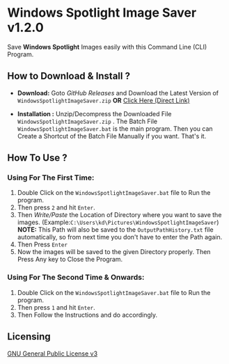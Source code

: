 # Windows Spotlight Image Saver v1.2.0
Save **Windows Spotlight** Images easily with this Command Line (CLI) Program.
## How to Download & Install ?

- **Download:**
  Goto *GitHub Releases* and Download the Latest Version of `WindowsSpotlightImageSaver.zip` **OR** [Click Here (Direct Link)](https://github.com/itskdhere/Windows-Spotlight-Image-Saver/releases/download/Release/WindowsSpotlightImageSaver.zip)
  
- **Installation :** 
  Unzip/Decompress the Downloaded File `WindowsSpotlightImageSaver.zip` . The Batch File `WindowsSpotlightImageSaver.bat` is the main program. Then you can Create a Shortcut of the Batch File Manually if you want. That's it.
  
  
## How To Use ?
### **Using For The First Time:**
1. Double Click on the `WindowsSpotlightImageSaver.bat` file to Run the program.
2. Then press `2` and hit `Enter`. 
3. Then *Write/Paste* the Location of Directory where you want to save the images. (Example:`C:\Users\kd\Pictures\WindowsSpotlightImageSaver`)  
  **NOTE:** This Path will also be saved to the `OutputPathHistory.txt` file automatically, so from next time you don't have to enter the Path again.
4. Then Press `Enter`
5. Now the images will be saved to the given Directory properly. Then Press Any key to Close the Program.

### **Using For The Second Time & Onwards:**
1. Double Click on the `WindowsSpotlightImageSaver.bat` file to Run the program.
2. Then press `1` and hit `Enter`. 
3. Then Follow the Instructions and do accordingly.
## Licensing
[GNU General Public License v3](https://github.com/itskdhere/Windows-Spotlight-Image-Saver/blob/main/LICENSE)
